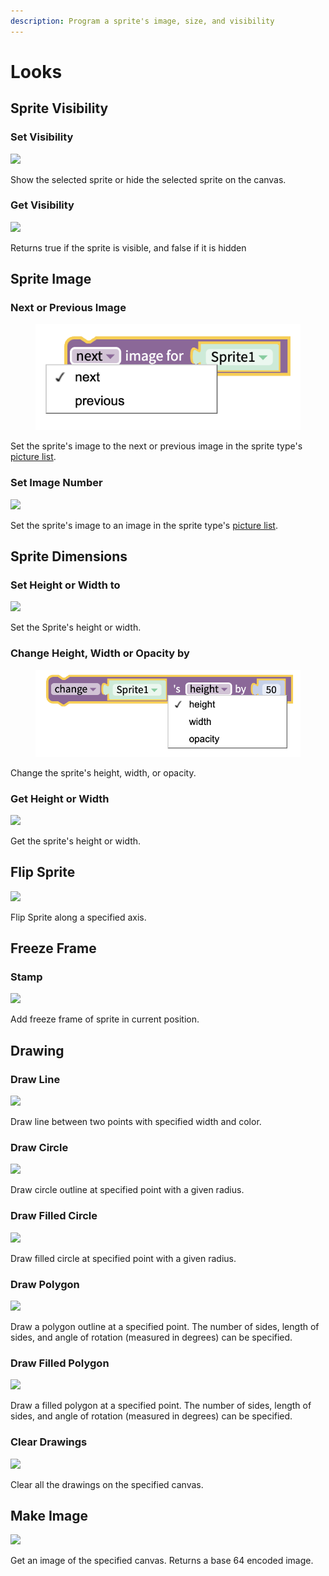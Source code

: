 ```yaml
---
description: Program a sprite's image, size, and visibility
---
```


# Looks

## Sprite Visibility&#x20;

### Set Visibility

![](.gitbook/assets/look\_set\_visibility.png)

Show the selected sprite or hide the selected sprite on the canvas.

### Get Visibility

![](.gitbook/assets/look\_get\_visibility.png)

Returns true if the sprite is visible, and false if it is hidden

## Sprite Image

### Next or Previous Image

<div align="left">

<figure><img src=".gitbook/assets/Canvas  Looks  next image dropdown.png" alt=""><figcaption></figcaption></figure>

</div>

Set the sprite's image to the next or previous image in the sprite type's [picture list](sprites.md#sprite-type-properties).

### Set Image Number

![](.gitbook/assets/look\_set\_image.png)



Set the sprite's image to an image in the sprite type's [picture list](sprites.md#sprite-type-properties).

## Sprite Dimensions&#x20;

### Set Height or Width to

![](.gitbook/assets/look\_set\_dims.png)

Set the Sprite's height or width.

### Change Height, Width or Opacity by

<div align="left">

<figure><img src=".gitbook/assets/Canvas  Looks  Change heightwidthopacity dropdown.png" alt="" width="540"><figcaption></figcaption></figure>

</div>

Change the sprite's height, width, or opacity.

### Get Height or Width

![](.gitbook/assets/look\_get\_dims.png)

Get the sprite's height or width.

## Flip Sprite

![](.gitbook/assets/flipsprite.png)

Flip Sprite along a specified axis.

## Freeze Frame&#x20;

### Stamp

![](.gitbook/assets/look\_stamp.png)

Add freeze frame of sprite in current position.

## Drawing&#x20;

### Draw Line

![](.gitbook/assets/look\_draw\_line.png)

Draw line between two points with specified width and color.

### Draw Circle

![](.gitbook/assets/canvasdrawcircle.png)

Draw circle outline at specified point with a given radius.

### Draw Filled Circle

![](.gitbook/assets/canvasdrawfilledcircle.png)

Draw filled circle at specified point with a given radius.

### Draw Polygon

![](.gitbook/assets/canvasdrawpolygon.png)

Draw a polygon outline at a specified point. The number of sides, length of sides, and angle of rotation (measured in degrees) can be specified.

### Draw Filled Polygon

![](.gitbook/assets/canvasdrawfilledpolygon.png)

Draw a filled polygon at a specified point. The number of sides, length of sides, and angle of rotation (measured in degrees) can be specified.

### Clear Drawings

![](.gitbook/assets/look\_clear\_drawings.png)

Clear all the drawings on the specified canvas.

## Make Image

![](.gitbook/assets/look\_image\_of.png)

Get an image of the specified canvas. Returns a base 64 encoded image.&#x20;

